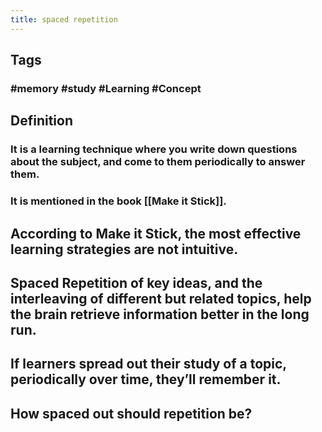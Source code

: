 ```yaml
---
title: spaced repetition
---
```


## Tags
### #memory #study #Learning #Concept
## Definition
### It is a learning technique where you write down questions about the subject, and come to them periodically to answer them.
### It is mentioned in the book [[Make it Stick]].
## According to Make it Stick, the most effective learning strategies are not intuitive.
## Spaced Repetition of key ideas, and the interleaving of different but related topics, help the brain retrieve information better in the long run.
## If learners spread out their study of a topic, periodically over time, they’ll remember it.
## How spaced out should repetition be?
###
